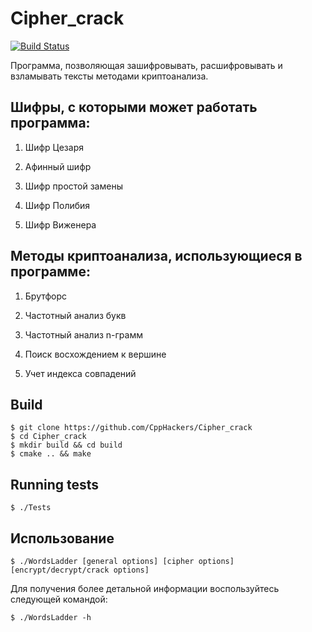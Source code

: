 # Cipher_crack

[![Build Status](https://travis-ci.org/CppHackers/Cipher_crack.svg?branch=master)](https://travis-ci.org/CppHackers/Cipher_crack)

Программа, позволяющая зашифровывать, расшифровывать и взламывать тексты методами криптоанализа.

## Шифры, с которыми может работать программа:

1) Шифр Цезаря

2) Афинный шифр

3) Шифр простой замены

4) Шифр Полибия

5) Шифр Виженера

## Методы криптоанализа, использующиеся в программе:

1) Брутфорс

2) Частотный анализ букв

3) Частотный анализ n-грамм

4) Поиск восхождением к вершине

5) Учет индекса совпадений

## Build

```ShellSession
$ git clone https://github.com/CppHackers/Cipher_crack
$ cd Cipher_crack
$ mkdir build && cd build
$ cmake .. && make
```

## Running tests

```ShellSession
$ ./Tests
```

## Использование

```ShellSession
$ ./WordsLadder [general options] [cipher options] [encrypt/decrypt/crack options]
```

Для получения более детальной информации воспользуйтесь следующей командой:

```ShellSession
$ ./WordsLadder -h
```

